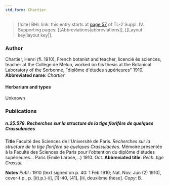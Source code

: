 ```yaml
---
std_form: Chartier
---
```


> [!cite] BHL link: this entry starts at [page 57](https://www.biodiversitylibrary.org/page/33265734) of TL-2 Suppl. IV.
> Supporting pages: [[Abbreviations|abbreviations]], [[Layout key|layout key]].

### Author

Chartier, Henri (fl. 1910), French botanist and teacher, licencié ès sciences, teacher at the Collège de Melun, worked on his thesis at the Botanical Laboratory of the Sorbonne, "diplôme d'études supérieures" 1910. 
**Abbreviated name**: *Chartier*

#### Herbarium and types

Unknown

### Publications

##### n.25.578. Recherches sur la structure de la tige florifère de quelques Crassulacées

**Title**
Faculté des Sciences de l'Université de Paris. *Recherches sur la structure de la tige florifère de quelques Crassulacées*. Mémoire présentée à la Faculté des Sciences de Paris pour l'obtention du diplôme d'études supérieures... Paris (Émile Larose,...) 1910. Oct.
**Abbreviated title**: *Rech. tige Crassul.*

**Notes**
*Publ*.: 1910 (text signed on p. 40: 1 Feb 1910; Nat. Nov. Jun (2) 1910), cover-t.p., p. \[i(t.p.)-ii\], \[1\]-40, \[41\], \[iii, deuxième thèse\]. *Copy*: B.

